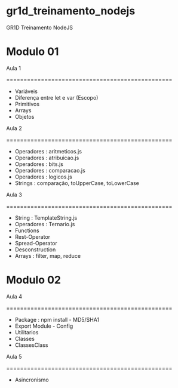 # gr1d_treinamento_nodejs
GR1D Treinamento NodeJS

Modulo 01
=========

Aula 1

================================================

- Variáveis
- Diferença entre let e var (Escopo)
- Primitivos
- Arrays
- Objetos

Aula 2

================================================

- Operadores : aritmeticos.js
- Operadores : atribuicao.js
- Operadores : bits.js
- Operadores : comparacao.js
- Operadores : logicos.js
- Strings : comparação, toUpperCase, toLowerCase

Aula 3

================================================

- String : TemplateString.js
- Operadores : Ternario.js
- Functions
- Rest-Operator
- Spread-Operator
- Desconstruction
- Arrays : filter, map, reduce

Modulo 02
=========

Aula 4

================================================

- Package : npm install - MD5/SHA1
- Export Module - Config
- Utilitarios
- Classes
- ClassesClass

Aula 5

================================================

- Asincronismo
